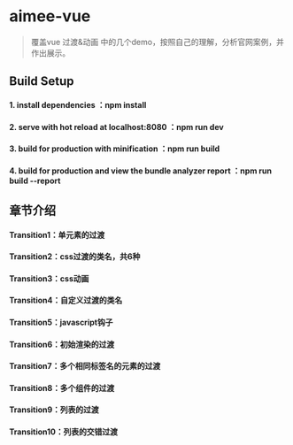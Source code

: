 # aimee-vue

> 覆盖vue 过渡&动画 中的几个demo，按照自己的理解，分析官网案例，并作出展示。

## Build Setup

#### 1. install dependencies ：npm install

#### 2. serve with hot reload at localhost:8080 ：npm run dev

#### 3. build for production with minification ：npm run build

#### 4. build for production and view the bundle analyzer report ：npm run build --report


## 章节介绍

#### Transition1：单元素的过渡

#### Transition2：css过渡的类名，共6种

#### Transition3：css动画

#### Transition4：自定义过渡的类名

#### Transition5：javascript钩子

#### Transition6：初始渲染的过渡

#### Transition7：多个相同标签名的元素的过渡

#### Transition8：多个组件的过渡

#### Transition9：列表的过渡

#### Transition10：列表的交错过渡
